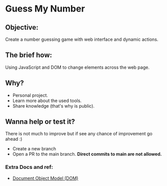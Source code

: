 # Guess My Number

## Objective:

Create a number guessing game with web interface and dynamic actions.

## The brief how:

Using JavaScript and DOM to change elements across the web page.

## Why?

- Personal project.
- Learn more about the used tools.
- Share knowledge (that's why is public).

## Wanna help or test it?

There is not much to improve but if see any chance of improvement go ahead :)
- Create a new branch
- Open a PR to the main branch. **Direct commits to main are not allowed.**

### Extra Docs and ref:

- [Document Object Model (DOM)](https://developer.mozilla.org/en-US/docs/Web/API/Document_Object_Model)